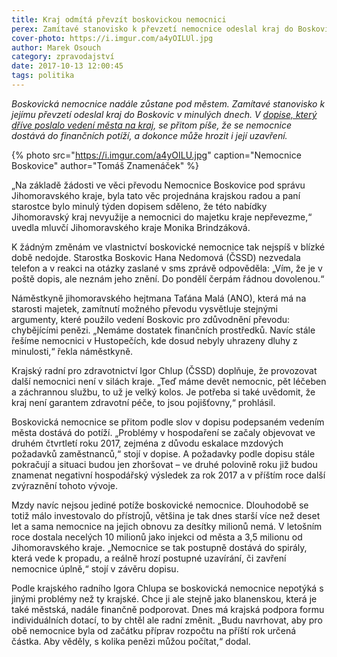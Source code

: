 ```yaml
---
title: Kraj odmítá převzít boskovickou nemocnici
perex: Zamítavé stanovisko k převzetí nemocnice odeslal kraj do Boskovic v minulých dnech. V dopise, který dříve poslalo vedení města na kraj, se přitom píše, že se nemocnice dostává do finančních potíží, a dokonce může hrozit i její uzavření.
cover-photo: https://i.imgur.com/a4yOILUl.jpg
author: Marek Osouch
category: zpravodajství
date: 2017-10-13 12:00:45
tags: politika
---
```


*Boskovická nemocnice nadále zůstane pod městem. Zamítavé stanovisko k jejímu převzetí odeslal kraj do Boskovic v minulých dnech. V [dopise, který dříve poslalo vedení města na kraj](http://data.ohlasy.info/2017/prevod-nemocnice.pdf), se přitom píše, že se nemocnice dostává do finančních potíží, a dokonce může hrozit i její uzavření.*

{% photo src="https://i.imgur.com/a4yOILU.jpg" caption="Nemocnice Boskovice" author="Tomáš Znamenáček" %}

„Na základě žádosti ve věci převodu Nemocnice Boskovice pod správu Jihomoravského kraje, byla tato věc projednána krajskou radou a paní starostce bylo minulý týden dopisem sděleno, že této nabídky Jihomoravský kraj nevyužije a nemocnici do majetku kraje nepřevezme,“ uvedla mluvčí Jihomoravského kraje Monika Brindzáková.

K žádným změnám ve vlastnictví boskovické nemocnice tak nejspíš v blízké době nedojde. Starostka Boskovic Hana Nedomová (ČSSD) nezvedala telefon a v reakci na otázky zaslané v sms zprávě odpověděla: „Vím, že je v poště dopis, ale neznám jeho znění. Do pondělí čerpám řádnou dovolenou.“

Náměstkyně jihomoravského hejtmana Taťána Malá (ANO), která má na starosti majetek, zamítnutí možného převodu vysvětluje stejnými argumenty, které použilo vedení Boskovic pro zdůvodnění převodu: chybějícími penězi. „Nemáme dostatek finančních prostředků. Navíc stále řešíme nemocnici v Hustopečích, kde dosud nebyly uhrazeny dluhy z minulosti,“ řekla náměstkyně.

Krajský radní pro zdravotnictví Igor Chlup (ČSSD) doplňuje, že provozovat další nemocnici není v silách kraje. „Teď máme devět nemocnic, pět léčeben a záchrannou službu, to už je velký kolos. Je potřeba si také uvědomit, že kraj není garantem zdravotní péče, to jsou pojišťovny,“ prohlásil.

Boskovická nemocnice se přitom podle slov v dopisu podepsaném vedením města dostává do potíží. „Problémy v hospodaření se začaly objevovat ve druhém čtvrtletí roku 2017, zejména z důvodu eskalace mzdových požadavků zaměstnanců,“ stojí v dopise. A požadavky podle dopisu stále pokračují a situaci budou jen zhoršovat – ve druhé polovině roku již budou znamenat negativní hospodářský výsledek za rok 2017 a v příštím roce další zvýraznění tohoto vývoje.

Mzdy navíc nejsou jediné potíže boskovické nemocnice. Dlouhodobě se totiž málo investovalo do přístrojů, většina je tak dnes starší více než deset let a sama nemocnice na jejich obnovu za desítky milionů nemá. V letošním roce dostala necelých 10 milionů jako injekci od města a 3,5 milionu od Jihomoravského kraje. „Nemocnice se tak postupně dostává do spirály, která vede k propadu, a reálně hrozí postupné uzavírání, či zavření nemocnice úplně,“ stojí v závěru dopisu.

Podle krajského radního Igora Chlupa se boskovická nemocnice nepotýká s jinými problémy než ty krajské. Chce ji ale stejně jako blanenskou, která je také městská, nadále finančně podporovat. Dnes má krajská podpora formu individuálních dotací, to by chtěl ale radní změnit. „Budu navrhovat, aby pro obě nemocnice byla od začátku příprav rozpočtu na příští rok určená částka. Aby věděly, s kolika penězi můžou počítat,“ dodal.
